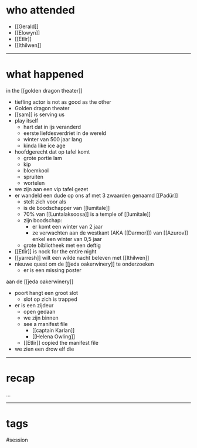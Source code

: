 # who attended

- [[Gerald]]
- [[Elowyn]]
- [[Etlir]]
- [[Ithilwen]]

---
# what happened

in the [[golden dragon theater]]
- tiefling actor is not as good as the other 
- Golden dragon theater
- [[sam]] is serving us
- play itself
	- hart dat in ijs veranderd
	- eerste liefdesverdriet in de wereld
	- winter van 500 jaar lang
	- kinda like ice age
- hoofdgerecht dat op tafel komt
	- grote portie lam
	- kip
	- bloemkool
	- spruiten
	- wortelen
- we zijn aan een vip tafel gezet
- er wandeld een dude op ons af met 3 zwaarden genaamd [[Padür]]
	- stelt zich voor als
	- is de boodschapper van [[lumitale]] 
	- 70% van [[Luntalaksoosa]] is a temple of [[lumitale]]
	- zijn boodschap:
		- er komt een winter van 2 jaar 
		- ze verwachten aan de westkant (AKA [[Darmor]]) van [[Azurov]] enkel een winter van 0,5 jaar
	- grote bibliotheek met een deftig 
- [[Etlir]] is nock for the entire night
- [[yarresh]] wilt een wilde nacht beleven met [[Ithilwen]]
- nieuwe quest om de [[jeda oakerwinery]] te onderzoeken
	- er is een missing poster

aan de [[jeda oakerwinery]]
- poort hangt een groot slot
	- slot op zich is trapped
- er is een zijdeur
	- open gedaan
	- we zijn binnen
	- see a manifest file
		- [[captain Karlan]]
		- [[Helena Owling]]
	- [[Etlir]] copied the manifest file
- we zien een drow elf die 


---
# recap

...

---
# tags

#session
